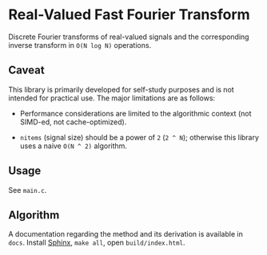 # Real-Valued Fast Fourier Transform

Discrete Fourier transforms of real-valued signals and the corresponding inverse transform in `O(N log N)` operations.

## Caveat

This library is primarily developed for self-study purposes and is not intended for practical use.
The major limitations are as follows:

* Performance considerations are limited to the algorithmic context (not SIMD-ed, not cache-optimized).

* `nitems` (signal size) should be a power of `2` (`2 ^ N`); otherwise this library uses a naive `O(N ^ 2)` algorithm.

## Usage

See `main.c`.

## Algorithm

A documentation regarding the method and its derivation is available in `docs`.
Install [Sphinx](https://www.sphinx-doc.org/en/master/), `make all`, open `build/index.html`.

